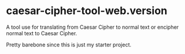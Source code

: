 # caesar-cipher-tool-web.version

A tool use for translating from Caesar Cipher to normal text or encipher normal text to Caesar Cipher.

Pretty barebone since this is just my starter project.
